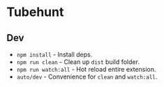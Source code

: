 # Tubehunt

## Dev
- `npm install` - Install deps.
- `npm run clean` - Clean up `dist` build folder.
- `npm run watch:all` - Hot reload entire extension.
- `auto/dev` - Convenience for `clean` and `watch:all`.
